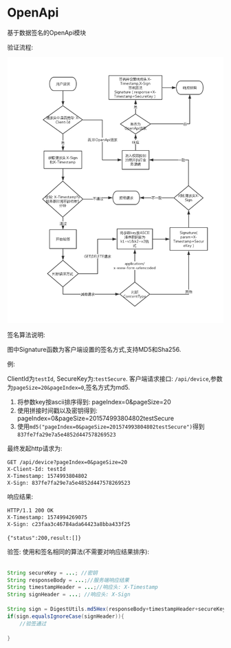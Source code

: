 # OpenApi

基于数据签名的OpenApi模块

验证流程: 

[![流程](images/OpenApi认证流程.png)](images/OpenApi认证流程.png)

签名算法说明:

图中Signature函数为客户端设置的签名方式,支持MD5和Sha256.

例: 

ClientId为`testId`,
SecureKey为:`testSecure`.
客户端请求接口: `/api/device`,参数为`pageSize=20&pageIndex=0`,签名方式为md5.

1. 将参数key按ascii排序得到: pageIndex=0&pageSize=20
2. 使用拼接时间戳以及密钥得到: pageIndex=0&pageSize=201574993804802testSecure
3. 使用`md5("pageIndex=0&pageSize=201574993804802testSecure")`得到`837fe7fa29e7a5e4852d447578269523`
 
最终发起http请求为: 
```text
GET /api/device?pageIndex=0&pageSize=20
X-Client-Id: testId
X-Timestamp: 1574993804802
X-Sign: 837fe7fa29e7a5e4852d447578269523
```

响应结果:
```text
HTTP/1.1 200 OK
X-Timestamp: 1574994269075
X-Sign: c23faa3c46784ada64423a8bba433f25

{"status":200,result:[]}

```
验签: 使用和签名相同的算法(不需要对响应结果排序): 

```java

String secureKey = ...; //密钥
String responseBody = ...;//服务端响应结果
String timestampHeader = ...;//响应头: X-Timestamp
String signHeader = ...; //响应头: X-Sign

String sign = DigestUtils.md5Hex(responseBody+timestampHeader+secureKey);
if(sign.equalsIgnoreCase(signHeader)){
    //验签通过
    
}

```
